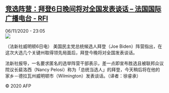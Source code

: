 <!--1604706958000-->
[竞选阵营：拜登6日晚间将对全国发表谈话 – 法国国际广播电台 - RFI](http://www.rfi.fr//cn/contenu/20201106-%E7%AB%9E%E9%80%89%E9%98%B5%E8%90%A5%E6%8B%9C%E7%99%BB6%E6%97%A5%E6%99%9A%E9%97%B4%E5%B0%86%E5%AF%B9%E5%85%A8%E5%9B%BD%E5%8F%91%E8%A1%A8%E8%B0%88%E8%AF%9D)
------

<div>06/11/2020 - 23:05</div><img src="https://s.rfi.fr/media/display/6541a002-2081-11eb-a9a1-005056a98db9/w:310/p:16x9/int0004b.201107060506.jpg"><div class="t-content__body u-clearfix"><p>（法新社威明顿6日电）    美国民主党总统候选人拜登（Joe Biden）阵营指出，在这次大选几个关键州取得领先局面后，拜登今晚将对全国发表谈话。</p><p>    法新社报导，一名要求匿名的选举阵营干部表示，差一点即宣布胜选且被联邦众议院议长裴洛西（Nancy Pelosi）称为「总统当选人」的拜登，今天稍后将在他的家乡－德拉瓦州威明顿市（Wilmington）发表谈话。（译者：徐睿承）</p><p class="t-copyright">© 2020 AFP</p>        </div>
